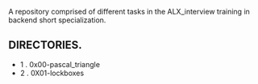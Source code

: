 A repository comprised of different tasks in the ALX_interview training in backend short specialization.

DIRECTORIES.
------------
-
    1 . 0x00-pascal_triangle
-
    2 . 0X01-lockboxes
